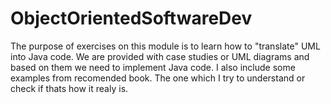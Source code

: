 # ObjectOrientedSoftwareDev

The purpose of exercises on this module is to learn how to "translate" UML into Java code. We are provided with case studies or UML diagrams and based on them we need to implement Java code. 
I also include some examples from recomended book. The one which I try to understand or check if thats how it realy is.


